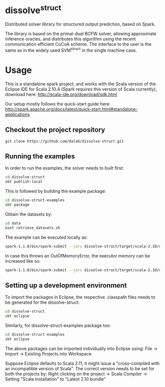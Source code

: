 dissolve<sup>struct</sup>
===========

Distributed solver library for structured output prediction, based on Spark.

The library is based on the primal-dual BCFW solver, allowing approximate inference oracles, and distributes this algorithm using the recent communication efficient CoCoA scheme.
The interface to the user is the same as in the widely used SVM<sup>struct</sup> in the single machine case.

# Usage

This is a standalone spark project, and works with the Scala version of the Eclipse IDE for Scala 2.10.4 (Spark requires this version of Scala currently), download here:
<http://scala-ide.org/download/sdk.html>

Our setup mostly follows the quick-start guide here:
<http://spark.apache.org/docs/latest/quick-start.html#standalone-applications>

## Checkout the project repository

	git clone https://github.com/dalab/dissolve-struct.git

## Running the examples
In order to run the examples, the solver needs to built first:
```bash
cd dissolve-struct
sbt publish-local
```
This is followed by building the example package:
```bash
cd dissolve-struct-examples
sbt package
```

Obtain the datasets by:
```bash
cd data
bash retrieve_datasets.sh
```
The example can be executed locally as:

```bash
spark-1.1.0/bin/spark-submit --jars dissolve-struct/target/scala-2.10/dissolvestruct_2.10-0.1-SNAPSHOT.jar --class "ch.ethz.dal.dissolve.examples.bsvm.COVBinary" --master local dissolve-struct-examples/target/scala-2.10/dissolvestructexample_2.10-0.1-SNAPSHOT.jar
```

In case this throws an OutOfMemoryError, the executor memory can be increased like so:
```bash
spark-1.1.0/bin/spark-submit --jars dissolve-struct/target/scala-2.10/dissolvestruct_2.10-0.1-SNAPSHOT.jar --class "ch.ethz.dal.dissolve.examples.bsvm.COVBinary" --master local --driver-memory 2G dissolve-struct-examples/target/scala-2.10/dissolvestructexample_2.10-0.1-SNAPSHOT.jar
```
## Setting up a development environment
To import the packages in Eclipse, the respective .classpath files needs to be generated for the dissolve-struct:
```bash
cd dissolve-struct
sbt eclipse
```
Similarly, for dissolve-struct-examples package too:
```bash
cd dissolve-struct-examples
sbt eclipse
```
The above packages can be imported individually into Eclipse using: File -> Import -> Existing Projects into Workspace

Suppose Eclipse defaults to Scala 2.11, it might issue a "cross-compiled with an incompatible version of Scala".
The correct version needs to be set for both the projects by:
Right clicking on the project -> Scala Compiler -> Setting "Scala Installation" to "Latest 2.10 bundle"
